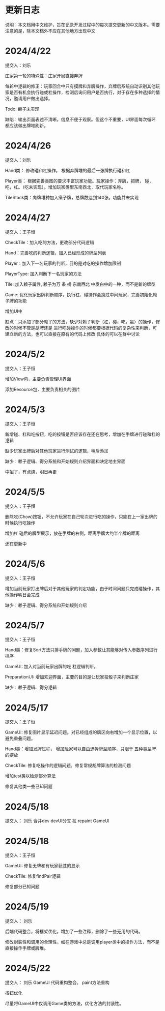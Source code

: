 # 更新日志
说明：本文档用中文维护，旨在记录开发过程中的每次提交更新的中文版本。需要注意的是，除本文档外不应在其他地方出现中文
# 2024/4/22
提交人：刘乐

庄家第一轮的特殊性：庄家开局直接弃牌

每轮中逻辑的修正：玩家回合中只有摸牌和弃牌操作，弃牌后系统自动识别其他玩家是否有机会执行碰或杠操作，检测后询问用户是否执行，对于存在多种选择的情况，邀请用户做出选择。

Todo: 癞子未实现

缺陷：输出页面表述不清晰，信息不便于观察。但这个不重要，UI界面每次循环都应该做出牌堆刷新。

# 2024/4/26
提交人：刘乐

Hand类： 修改碰和杠操作。 根据弃牌堆的最后一张牌执行碰和杠

Player类： 根据完善类图的要求丰富玩家功能。玩家操作：弃牌，抓牌， 碰，吃，杠。（吃未实现）。增加玩家类型东南西北，取代玩家名称。

TileStack类：向牌堆种加入癞子牌，总牌数达到140张。功能并未实现

# 2024/4/27
提交人：王子恒

CheckTile：加入吃的方法，更改部分代码逻辑

Hand：完善吃的判断逻辑，加入已经形成的牌型列表

Player：加入下一名玩家的判断，目的是对吃的操作增加限制

PlayerType: 加入判断下一名玩家的方法

Tile: 加入赖子属性, 赖子为万 条 桶 东南西北 中发白中的一种，而不是新的牌型

Game: 优化玩家出牌判断顺序，执行杠、碰操作会跳过中间玩家，完善初始化赖子牌的功能

增加UI中

缺点：只添加了部分赖子的方法，缺少对赖子判断（杠，碰，吃，赢）的操作，修改的时候不管是胡牌还是
进行吃碰操作的时候都要根据代码的复杂性来判断，可建立新的方法，也可以直接在原有的代码上修改
具体的可以在群中讨论

# 2024/5/2
提交人：王子恒

增加View包，主要负责管理UI界面

添加Resource包，主要负责相关的图片

# 2024/5/3
提交人：王子恒

新增碰、杠和吃按钮，吃的按钮是否应该存在还在思考，增加在手牌进行碰和杠的逻辑

缺少玩家出牌后对其他玩家进行测试的逻辑，稍后添加

缺少：赖子逻辑、得分系统和开始规则介绍界面和决定地主界面

中招了，有点烧，明日再更

# 2024/5/5
提交人：王子恒

删除吃(Chow)按钮，不允许玩家在自己轮次进行吃的操作，只能在上一家出牌的时候执行吃操作

增加杠 碰后的牌型展示，放在手牌的右侧，距离手牌大约半个牌的距离

还在更新中

# 2024/5/6
提交人：王子恒

增加当前玩家打出牌后对于其他玩家的判定功能，由于时间问题只完成碰操作，其他操作明日会完成

缺少：赖子逻辑、得分系统和开始规则介绍

# 2024/5/7
提交人：王子恒

Hand类：修复Sort方法只排手牌的问题，加入参数让其能够对传入参数序列进行排序

GameUI: 加入对当前玩家出牌的吃 杠逻辑判断。

PreparationUI: 增加欢迎界面，主要的目的是让玩家投骰子来判断庄家

缺少：赖子逻辑、得分逻辑

# 2024/5/17
提交人：王子恒

GameUI: 修复图片显示延迟问题。对已经组成的牌区向右增加一个显示位置，以避免重叠问题。

Hand类：增加发牌过程， 增加玩家可以自由选择牌型顺序，只限于 五种类型牌的摆放

CheckTile: 修复吃操作的逻辑问题，修复常规胡牌算法的检测问题

增加test类以检测部分算法

修复其他类一些已知问题

# 2024/5/18
提交人： 刘乐
合并dev devUI分支
拉 repaint GameUI


# 2024/5/18
提交人：王子恒

GameUI: 修复无牌和有玩家获胜的显示

CheckTile: 修复findPair逻辑

修复部分已知问题

# 2024/5/19
提交人： 刘乐

后端代码整合，将框架优化，增加了一些注释，删除了一些无用的代码。

修改封装性和调用的合理性。如在游戏中总是调用player类中的操作方法，而不是直接操作手牌或牌堆。

# 2024/5/22
提交人： 刘乐
GameUI 代码重构整合。 paint方法重构

按钮优化

尽量将GameUI中仅调用Game类的方法，优化方法的封装性。
